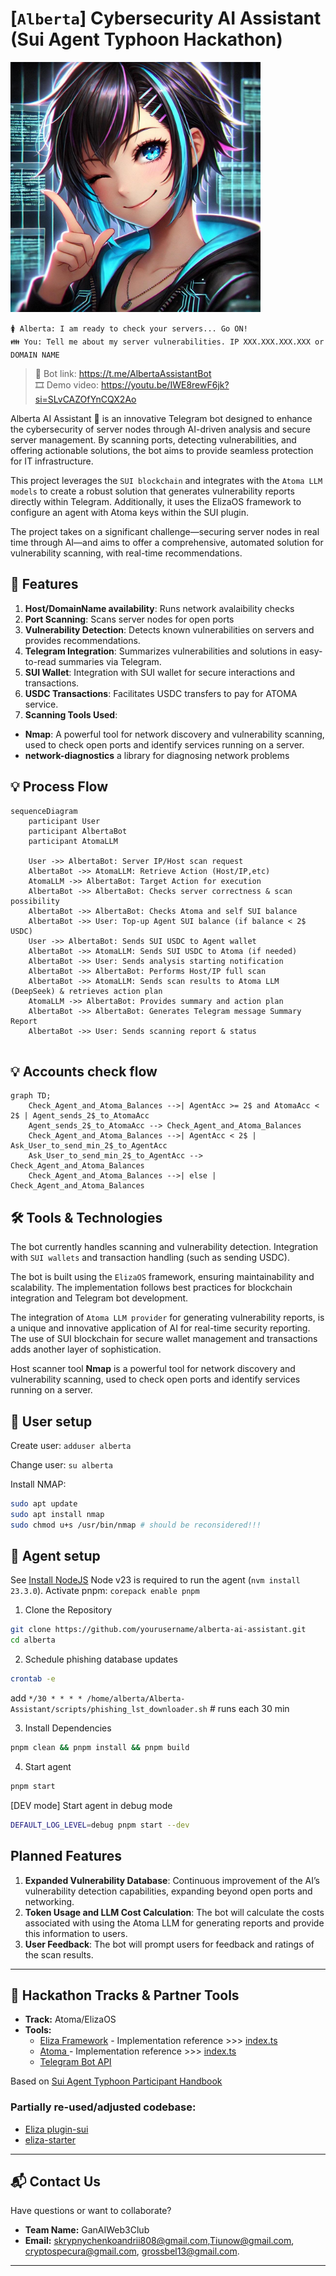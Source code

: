 # [```Alberta```] Cybersecurity AI Assistant (Sui Agent Typhoon Hackathon)

<img src="docs/pics/alberta-bot.jpg" alt="Alt text" width="400" height="400" /> 


```🚺 Alberta: I am ready to check your servers... Go ON! ```   
```👪 You: Tell me about my server vulnerabilities. IP XXX.XXX.XXX.XXX or DOMAIN NAME```   

> 🤖 Bot link: https://t.me/AlbertaAssistantBot  
> 🎞 Demo video: https://youtu.be/IWE8rewF6jk?si=SLvCAZOfYnCQX2Ao

Alberta AI Assistant 🤖 is an innovative Telegram bot designed to enhance the cybersecurity of server nodes through AI-driven analysis and secure server management. By scanning ports, detecting vulnerabilities, and offering actionable solutions, the bot aims to provide seamless protection for IT infrastructure.

This project leverages the ```SUI blockchain``` and integrates with the ```Atoma LLM models``` to create a robust solution that generates vulnerability reports directly within Telegram. Additionally, it uses the ElizaOS framework to configure an agent with Atoma keys within the SUI plugin.

The project takes on a significant challenge—securing server nodes in real time through AI—and aims to offer a comprehensive, automated solution for vulnerability scanning, with real-time recommendations.

## 🚀 Features

1. **Host/DomainName availability**: Runs network avalaibility checks
1. **Port Scanning**: Scans server nodes for open ports
1. **Vulnerability Detection**: Detects known vulnerabilities on servers and provides recommendations.
1. **Telegram Integration**: Summarizes vulnerabilities and solutions in easy-to-read summaries via Telegram.
1. **SUI Wallet**: Integration with SUI wallet for secure interactions and transactions.
1. **USDC Transactions**: Facilitates USDC transfers to pay for ATOMA service.
1. **Scanning Tools Used**:

- **Nmap**: A powerful tool for network discovery and vulnerability scanning, used to check open ports and identify services running on a server.
- **network-diagnostics** a library for diagnosing network problems

## 💡 Process Flow
  
```mermaid
sequenceDiagram
    participant User
    participant AlbertaBot
    participant AtomaLLM

    User ->> AlbertaBot: Server IP/Host scan request
    AlbertaBot ->> AtomaLLM: Retrieve Action (Host/IP,etc)
    AtomaLLM ->> AlbertaBot: Target Action for execution
    AlbertaBot ->> AlbertaBot: Checks server correctness & scan possibility
    AlbertaBot ->> AlbertaBot: Checks Atoma and self SUI balance
    AlbertaBot ->> User: Top-up Agent SUI balance (if balance < 2$ USDC)
    User ->> AlbertaBot: Sends SUI USDC to Agent wallet
    AlbertaBot ->> AtomaLLM: Sends SUI USDC to Atoma (if needed)
    AlbertaBot ->> User: Sends analysis starting notification
    AlbertaBot ->> AlbertaBot: Performs Host/IP full scan
    AlbertaBot ->> AtomaLLM: Sends scan results to Atoma LLM (DeepSeek) & retrieves action plan
    AtomaLLM ->> AlbertaBot: Provides summary and action plan
    AlbertaBot ->> AlbertaBot: Generates Telegram message Summary Report
    AlbertaBot ->> User: Sends scanning report & status
    
```

## 💡 Accounts check flow

```mermaid
graph TD;
    Check_Agent_and_Atoma_Balances -->| AgentAcc >= 2$ and AtomaAcc < 2$ | Agent_sends_2$_to_AtomaAcc
    Agent_sends_2$_to_AtomaAcc --> Check_Agent_and_Atoma_Balances
    Check_Agent_and_Atoma_Balances -->| AgentAcc < 2$ | Ask_User_to_send_min_2$_to_AgentAcc
    Ask_User_to_send_min_2$_to_AgentAcc --> Check_Agent_and_Atoma_Balances
    Check_Agent_and_Atoma_Balances -->| else | Check_Agent_and_Atoma_Balances
```


## 🛠️ Tools & Technologies

The bot currently handles scanning and vulnerability detection. Integration with ```SUI wallets``` and transaction handling (such as sending USDC).

The bot is built using the ```ElizaOS``` framework, ensuring maintainability and scalability. The implementation follows best practices for blockchain integration and Telegram bot development.

The integration of ```Atoma LLM provider``` for generating vulnerability reports, is a unique and innovative application of AI for real-time security reporting. The use of SUI blockchain for secure wallet management and transactions adds another layer of sophistication.

Host scanner tool **Nmap** is a powerful tool for network discovery and vulnerability scanning, used to check open ports and identify services running on a server.

## 🌟 User setup
Create user:
`adduser alberta`

Change user:
`su alberta`

Install NMAP:
```bash
sudo apt update
sudo apt install nmap
sudo chmod u+s /usr/bin/nmap # should be reconsidered!!!
```

## 🌟 Agent setup

See [Install NodeJS](https://nodejs.org/en/download)
Node v23 is required to run the agent (```nvm install 23.3.0```).
Activate pnpm: `corepack enable pnpm`

1. Clone the Repository

```bash
git clone https://github.com/yourusername/alberta-ai-assistant.git
cd alberta
```

2. Schedule phishing database updates
```bash
crontab -e
```
add 
```*/30 * * * * /home/alberta/Alberta-Assistant/scripts/phishing_lst_downloader.sh``` # runs each 30 min

3. Install Dependencies

```bash
pnpm clean && pnpm install && pnpm build
```

4. Start agent

```bash
pnpm start
```

[DEV mode] Start agent in debug mode

```bash
DEFAULT_LOG_LEVEL=debug pnpm start --dev 
```

## Planned Features
1. **Expanded Vulnerability Database**: Continuous improvement of the AI’s vulnerability detection capabilities, expanding beyond open ports and networking.
1. **Token Usage and LLM Cost Calculation**: The bot will calculate the costs associated with using the Atoma LLM for generating reports and provide this information to users.
1. **User Feedback**: The bot will prompt users for feedback and ratings of the scan results.

---

## 🤝 Hackathon Tracks & Partner Tools

- **Track:** Atoma/ElizaOS
- **Tools:**  
  - [Eliza Framework](https://github.com/ai16z) - Implementation reference >>>  [index.ts](/alberta/src/index.ts#L7)
  - [Atoma ](https://cloud.atoma.network/)  - Implementation reference >>> [index.ts](/alberta/src/chat/index.ts#L1)
  - [Telegram Bot API](https://core.telegram.org/bots)

Based on [Sui Agent Typhoon Participant Handbook ](https://notion.sui.io/sui-agent-typhoon-handbook)


### Partially re-used/adjusted codebase:
- [Eliza plugin-sui](https://github.com/elizaOS/eliza/tree/v0.1.9/packages/plugin-sui)
- [eliza-starter](https://github.com/elizaOS/eliza-starter)

---

## 📬 Contact Us

Have questions or want to collaborate?

- **Team Name:** GanAIWeb3Club
- **Email:** <skrypnychenkoandrii808@gmail.com>,<Tiunow@gmail.com>, <cryptospecura@gmail.com>, <grossbel13@gmail.com>.

---

